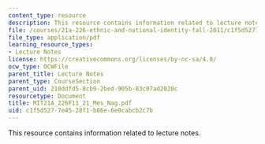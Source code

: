 ```yaml
---
content_type: resource
description: This resource contains information related to lecture notes.
file: /courses/21a-226-ethnic-and-national-identity-fall-2011/c1f5d5277e4528f1b86e6e0cabcb2c7b_MIT21A_226F11_21_Mes_Nag.pdf
file_type: application/pdf
learning_resource_types:
- Lecture Notes
license: https://creativecommons.org/licenses/by-nc-sa/4.0/
ocw_type: OCWFile
parent_title: Lecture Notes
parent_type: CourseSection
parent_uid: 210ddfd5-8cb9-2bed-905b-83c07ad2020c
resourcetype: Document
title: MIT21A_226F11_21_Mes_Nag.pdf
uid: c1f5d527-7e45-28f1-b86e-6e0cabcb2c7b
---
```

This resource contains information related to lecture notes.